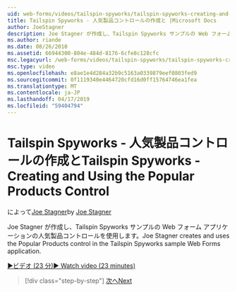 ```yaml
---
uid: web-forms/videos/tailspin-spyworks/tailspin-spyworks-creating-and-using-the-popular-products-control
title: Tailspin Spyworks - 人気製品コントロールの作成と |Microsoft Docs
author: JoeStagner
description: Joe Stagner が作成し、Tailspin Spyworks サンプルの Web フォーム アプリケーションの人気製品コントロールを使用します。
ms.author: riande
ms.date: 08/26/2010
ms.assetid: 66944300-804e-484d-8176-6cfe8c128cfc
msc.legacyurl: /web-forms/videos/tailspin-spyworks/tailspin-spyworks-creating-and-using-the-popular-products-control
msc.type: video
ms.openlocfilehash: e8ae1e4d284a32b9c5163a0339879eef0803fed9
ms.sourcegitcommit: 0f1119340e4464720cfd16d0ff15764746ea1fea
ms.translationtype: MT
ms.contentlocale: ja-JP
ms.lasthandoff: 04/17/2019
ms.locfileid: "59404794"
---
```

# <a name="tailspin-spyworks---creating-and-using-the-popular-products-control"></a><span data-ttu-id="3a464-103">Tailspin Spyworks - 人気製品コントロールの作成と</span><span class="sxs-lookup"><span data-stu-id="3a464-103">Tailspin Spyworks - Creating and Using the Popular Products Control</span></span>

<span data-ttu-id="3a464-104">によって[Joe Stagner](https://github.com/JoeStagner)</span><span class="sxs-lookup"><span data-stu-id="3a464-104">by [Joe Stagner](https://github.com/JoeStagner)</span></span>

<span data-ttu-id="3a464-105">Joe Stagner が作成し、Tailspin Spyworks サンプルの Web フォーム アプリケーションの人気製品コントロールを使用します。</span><span class="sxs-lookup"><span data-stu-id="3a464-105">Joe Stagner creates and uses the Popular Products control in the Tailspin Spyworks sample Web Forms application.</span></span>

[<span data-ttu-id="3a464-106">&#9654;ビデオ (23 分)</span><span class="sxs-lookup"><span data-stu-id="3a464-106">&#9654; Watch video (23 minutes)</span></span>](https://channel9.msdn.com/Blogs/ASP-NET-Site-Videos/tailspin-spyworks-creating-and-using-the-popular-products-control)

> [!div class="step-by-step"]
> [<span data-ttu-id="3a464-107">次へ</span><span class="sxs-lookup"><span data-stu-id="3a464-107">Next</span></span>](tailspin-spyworks-implementing-and-using-the-also-purchased-control.md)
